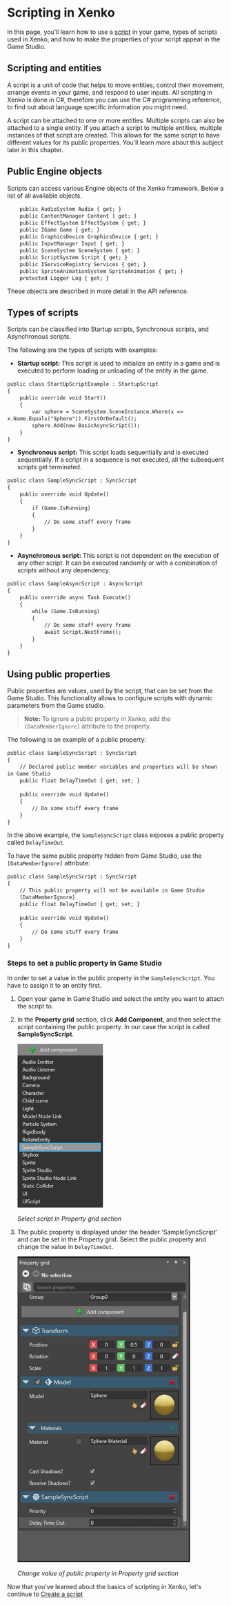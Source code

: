 # Scripting in Xenko

In this page, you’ll learn how to use a [script](xref:scripting) in your game, types of scripts used in Xenko, and how to make the properties of your script appear in the Game Studio.

## Scripting and entities

A script is a unit of code that helps to move entities, control their movement, arrange events in your game, and respond to user inputs. All scripting in Xenko is done in C#, therefore you can use the C# programming reference, to find out about language specific information you might need.

A script can be attached to one or more entities. Multiple scripts can also be attached to a single entity. If you attach a script to multiple entities, multiple instances of that script are created. This allows for the same script to have different values for its public properties. You'll learn more about this subject later in this chapter.

## Public Engine objects

Scripts can access various Engine objects of the Xenko framework. Below a list of all available objects.

```
	public AudioSystem Audio { get; }
	public ContentManager Content { get; }
	public EffectSystem EffectSystem { get; }
	public IGame Game { get; }
	public GraphicsDevice GraphicsDevice { get; }
	public InputManager Input { get; }
	public SceneSystem SceneSystem { get; }
	public ScriptSystem Script { get; }
	public IServiceRegistry Services { get; }
	public SpriteAnimationSystem SpriteAnimation { get; }
	protected Logger Log { get; }
```

These objects are described in more detail in the API reference.

## Types of scripts

Scripts can be classified into Startup scripts, Synchronous scripts, and Asynchronous scripts.

The following are the types of scripts with examples:

* **Startup script:** This script is used to initialize an entity in a game and is executed to perform loading or unloading of the entity in the game.

```
public class StartUpScriptExample : StartupScript
{
	public override void Start()
	{
		var sphere = SceneSystem.SceneInstance.Where(x => x.Name.Equals("Sphere")).FirstOrDefault();
		sphere.Add(new BasicAsyncScript());
	}
}
```

* **Synchronous script:** This script loads sequentially and is executed sequentially. If a script in a sequence is not executed, all the subsequent scripts get terminated.

```
public class SampleSyncScript : SyncScript
{        
	public override void Update()
	{
		if (Game.IsRunning)
		{
			// Do some stuff every frame
		}
	}
}
```

* **Asynchronous script:** This script is not dependent on the execution of any other script. It can be executed randomly or with a combination of scripts without any dependency.

```
public class SampleAsyncScript : AsyncScript
{        
	public override async Task Execute() 
	{
		while (Game.IsRunning)
		{
			// Do some stuff every frame
			await Script.NextFrame();
		}
	}
}
```

## Using public properties

Public properties are values, used by the script, that can be set from the Game Studio. This functionality allows to configure scripts with dynamic parameters from the Game studio.

>**Note:** To ignore a public property in Xenko, add the ```[DataMemberIgnore]``` attribute to the property.

The following is an example of a public property:

```
public class SampleSyncScript : SyncScript
{
	// Declared public member variables and properties will be shown in Game Studio
	public float DelayTimeOut { get; set; }
	
	public override void Update()
	{
		// Do some stuff every frame
	}
}
```

In the above example, the ```SampleSyncScript``` class exposes a public property called ```DelayTimeOut```.

To have the same public property hidden from Game Studio, use the ```[DataMemberIgnore]``` attribute:

```
public class SampleSyncScript : SyncScript
{
	// This public property will not be available in Game Studio
	[DataMemberIgnore]
	public float DelayTimeOut { get; set; }
	
	public override void Update()
	{
		// Do some stuff every frame
	}
}
```

### Steps to set a public property in Game Studio

In order to set a value in the public property in the ```SampleSyncScript```. You have to assign it to an entity first.

1. Open your game in Game Studio and select the entity you want to attach the script to.

2. In the **Property grid** section, click **Add Component**, and then select the script containing the public property. In our case the script is called **SampleSyncScript**.

   ![Select script in Property grid section](media/scripting-in-xenko-select-public-property.png)

   _Select script in Property grid section_

3. The public property is displayed under the header 'SampleSyncScript' and can be set in the Property grid.
   Select the public property and change the value in ```DelayTimeOut```.

   ![Change value of public property in Property grid section](media/scripting-in-xenko-change-value-public-property.png)

   _Change value of public property in Property grid section_

   
  Now that you've learned about the basics of scripting in Xenko, let's continue to [Create a script](create-a-script.md)